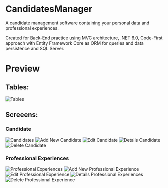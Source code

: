 # CandidatesManager
A candidate management software containing your personal data and professional experiences.

Created for Back-End practice using MVC architecture, .NET 6.0, Code-First approach with Entity Framework Core as ORM for queries and data persistence and SQL Server.

# Preview

## Tables:
![Tables](https://user-images.githubusercontent.com/87238104/149441619-767f3a94-7c1c-4b9d-a1a7-074325637f41.jpg)

## Screeens:
### Candidate
![Candidates](https://user-images.githubusercontent.com/87238104/149439055-90872f0e-058a-4953-b9fb-2e1b993cae9d.png)
![Add New Candidate](https://user-images.githubusercontent.com/87238104/149439074-83b842fc-cd21-4b27-bda3-ffb9c99e517e.png)
![Edit Candidate](https://user-images.githubusercontent.com/87238104/149439091-3bf98a78-664c-429b-8aa2-8e0ff3466723.png)
![Details Candidate](https://user-images.githubusercontent.com/87238104/149439101-da79677f-7925-4729-9dcf-a235df0dda79.png)
![Delete Candidate](https://user-images.githubusercontent.com/87238104/149439114-8bcbe99b-ecbc-4182-8fef-13e7f095cfde.png)

### Professional Experiences
![Professional Experiences](https://user-images.githubusercontent.com/87238104/149439193-53ec1653-df92-4b11-8c0b-90c400126b81.png)
![Add New Professional Experience](https://user-images.githubusercontent.com/87238104/149439213-1bb27f16-50df-44cc-b3e4-1170024c757f.png)
![Edit Professional Experience](https://user-images.githubusercontent.com/87238104/149439227-8c5aeea2-cf5d-44c9-9af4-f6929a6474d5.png)
![Details Professional Experiences](https://user-images.githubusercontent.com/87238104/149439278-3ff784ef-3334-483f-b7b2-64958830b572.png)
![Delete Professional Experience](https://user-images.githubusercontent.com/87238104/149439286-208469a5-a945-42e9-a4b3-a2cdcaddebc5.png)
